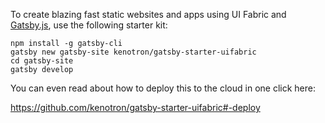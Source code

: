 To create blazing fast static websites and apps using UI Fabric and [Gatsby.js](https://www.gatsbyjs.org/), use the following starter kit:

```shell
npm install -g gatsby-cli
gatsby new gatsby-site kenotron/gatsby-starter-uifabric
cd gatsby-site
gatsby develop
```

You can even read about how to deploy this to the cloud in one click here:

https://github.com/kenotron/gatsby-starter-uifabric#-deploy
